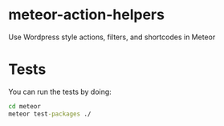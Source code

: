 # meteor-action-helpers
Use Wordpress style actions, filters, and shortcodes in Meteor


# Tests

You can run the tests by doing:

```cmd
cd meteor
meteor test-packages ./
```